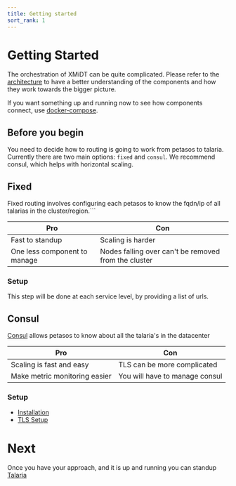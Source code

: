 ```yaml
---
title: Getting started
sort_rank: 1
---
```


# Getting Started
The orchestration of XMiDT can be quite complicated. Please refer to the [architecture](../introduction/index.md)
to have a better understanding of the components and how they work towards the bigger picture.

If you want something up and running now to see how components connect, use [docker-compose](https://github.com/xmidt-org/xmidt/tree/master/deploy/docker-compose).


## Before you begin
You need to decide how to routing is going to work from petasos to talaria.
Currently there are two main options: `fixed` and `consul`.
We recommend consul, which helps with horizontal scaling.

## Fixed
Fixed routing involves configuring each petasos to know the fqdn/ip of all talarias in the cluster/region.```

| Pro                          | Con                                                  |
|------------------------------|------------------------------------------------------|
| Fast to standup              | Scaling is harder                                    |
| One less component to manage | Nodes falling over can't be removed from the cluster |

### Setup
This step will be done at each service level, by providing a list of urls.

## Consul
[Consul](https://www.consul.io/) allows petasos to know about all the talaria's in the datacenter

| Pro                           | Con                            |
|-------------------------------|--------------------------------|
| Scaling is fast and easy      | TLS can be more complicated    |
| Make metric monitoring easier | You will have to manage consul |

### Setup
-   [Installation](https://learn.hashicorp.com/consul/getting-started/install)
-   [TLS Setup](https://www.digitalocean.com/community/tutorials/how-to-secure-consul-with-tls-encryption-on-ubuntu-14-04)


# Next
Once you have your approach, and it is up and running you can standup [Talaria](../talaria)
